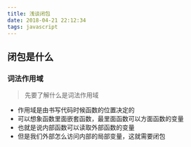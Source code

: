```yaml
---
title: 浅谈闭包
date: 2018-04-21 22:12:34
tags: javascript
---
```


## 闭包是什么

### 词法作用域

> 先要了解什么是词法作用域

* 作用域是由书写代码时候函数的位置决定的
* 可以想象函数里面嵌套函数，最里面函数可以方面函数的变量
* 也就是说内部函数可以读取外部函数的变量
* 但是我们外部怎么访问内部的局部变量，这就需要闭包

```javascirpt

```
